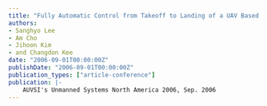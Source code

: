 ```yaml
---
title: "Fully Automatic Control from Takeoff to Landing of a UAV Based on a Single-Antenna GPS Receiver"
authors:
- Sanghyo Lee
- Am Cho
- Jihoon Kim
- and Changdon Kee
date: "2006-09-01T00:00:00Z"
publishDate: "2006-09-01T00:00:00Z"
publication_types: ["article-conference"]
publication: |-
    AUVSI's Unmanned Systems North America 2006, Sep. 2006
---
```


